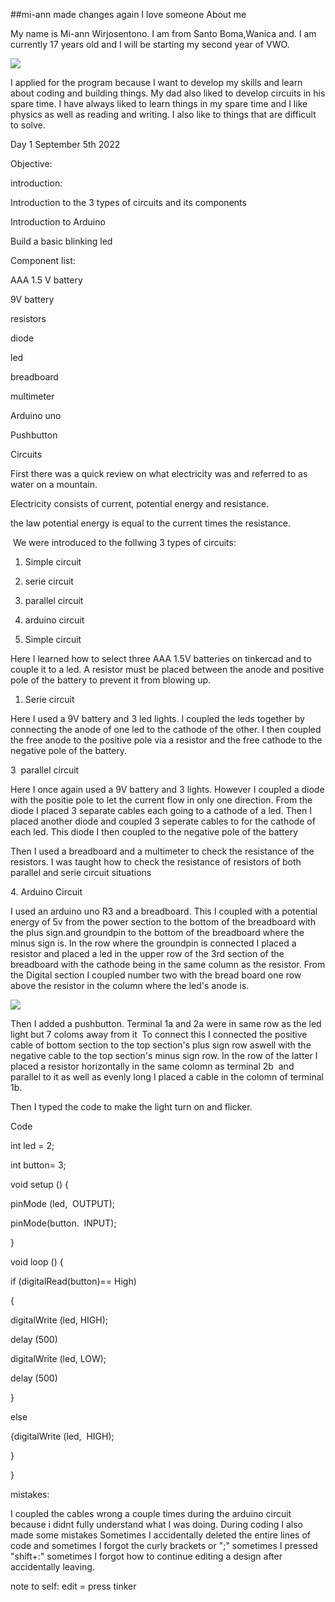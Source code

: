 ##mi-ann made changes again
I love someone
About me

My name is Mi-ann Wirjosentono. I am from Santo Boma,Wanica and. I am currently 17 years old and I will be starting my second year of VWO. 

![](https://lh6.googleusercontent.com/vvrq8colqale10AmB0lF_pn1QCbEpq_xd2HBcTv21lDSEjDLbY9a0zG3TA5iqwiwozoylSL1YpC-tDpvkahqYM1azyizSTi-IWdUYt5Lph30AGX52QtBs-m0YTVxTOFCpsoTjJN7GMrAjB6Pc2MJztw)

I applied for the program because I want to develop my skills and learn about coding and building things. My dad also liked to develop circuits in his spare time. I have always liked to learn things in my spare time and I like physics as well as reading and writing. I also like to things that are difficult to solve.

Day 1 September 5th 2022

Objective:

introduction:

Introduction to the 3 types of circuits and its components

Introduction to Arduino

Build a basic blinking led

Component list:

AAA 1.5 V battery

9V battery 

resistors 

diode

led 

breadboard

multimeter

Arduino uno

Pushbutton

Circuits

First there was a quick review on what electricity was and referred to as water on a mountain.

Electricity consists of current, potential energy and resistance.

the law potential energy is equal to the current times the resistance.

 We were introduced to the follwing 3 types of circuits:

1.  Simple circuit

2.  serie circuit

3.  parallel circuit

4.  arduino circuit

1.  Simple circuit

Here I learned how to select three AAA 1.5V batteries on tinkercad and to couple it to a led. A resistor must be placed between the anode and positive pole of the battery to prevent it from blowing up.

1.  Serie circuit

Here I used a 9V battery and 3 led lights. I coupled the leds together by connecting the anode of one led to the cathode of the other. I then coupled the free anode to the positive pole via a resistor and the free cathode to the negative pole of the battery.

3  parallel circuit

Here I once again used a 9V battery and 3 lights. However I coupled a diode with the positie pole to let the current flow in only one direction. From the diode I placed 3 separate cables each going to a cathode of a led. Then I placed another diode and coupled 3 seperate cables to for the cathode of each led. This diode I then coupled to the negative pole of the battery

Then I used a breadboard and a multimeter to check the resistance of the resistors. I was taught how to check the resistance of resistors of both parallel and serie circuit situations

4\. Arduino Circuit

I used an arduino uno R3 and a breadboard. This I coupled with a potential energy of 5v from the power section to the bottom of the breadboard with the plus sign.and groundpin to the bottom of the breadboard where the minus sign is. In the row where the groundpin is connected I placed a resistor and placed a led in the upper row of the 3rd section of the breadboard with the cathode being in the same column as the resistor. From the Digital section I coupled number two with the bread board one row above the resistor in the column where the led's anode is.

![](https://lh6.googleusercontent.com/ixRebLrgx76dG2e-4HWwFvNUzS7BzyccIF9lHyQJYF9yKq2FFZIVqUz-kGNsNTFfHT932MgD-ISfV_F27N-B3mg6V8LxcZTDyZZcHwX1D2YGie6zms9963IU6M9nmAjoXT5Wi7470YGGFSVU3tbL_nk)

Then I added a pushbutton. Terminal 1a and 2a were in same row as the led light but 7 coloms away from it  To connect this I connected the positive cable of bottom section to the top section's plus sign row aswell with the negative cable to the top section's minus sign row. In the row of the latter I placed a resistor horizontally in the same colomn as terminal 2b  and parallel to it as well as evenly long I placed a cable in the colomn of terminal 1b.

Then I typed the code to make the light turn on and flicker.

Code

int led = 2;

int button= 3;

void setup () {

pinMode (led,  OUTPUT);

pinMode(button.  INPUT);

}

void loop () {

if (digitalRead(button)== High)

{

digitalWrite (led, HIGH);

delay (500) 

digitalWrite (led, LOW);

delay (500)

}

else 

{digitalWrite (led,  HIGH);

}

}

mistakes:

I coupled the cables wrong a couple times during the arduino circuit because i didnt fully understand what I was doing. During coding I also made some mistakes Sometimes I accidentally deleted the entire lines of code and sometimes I forgot the curly brackets or ";" sometimes I pressed "shift+:" sometimes I forgot how to continue editing a design after accidentally leaving.

note to self: edit = press tinker
